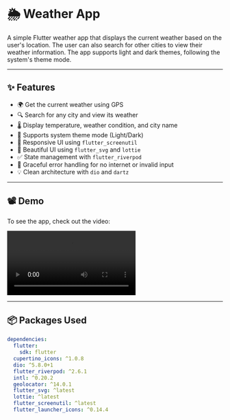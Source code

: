 # 🌦️ Weather App

A simple Flutter weather app that displays the current weather based on the user's location. The user can also search for other cities to view their weather information. The app supports light and dark themes, following the system's theme mode.

---

## ✨ Features

- 🌍 Get the current weather using GPS
- 🔍 Search for any city and view its weather
- 🌡️ Display temperature, weather condition, and city name
- 🌙 Supports system theme mode (Light/Dark)
- 📱 Responsive UI using `flutter_screenutil`
- 🎨 Beautiful UI using `flutter_svg` and `lottie`
- ✅ State management with `flutter_riverpod`
- 🚫 Graceful error handling for no internet or invalid input
- 💡 Clean architecture with `dio` and `dartz`

---

## 📽️ Demo

To see the app, check out the video:

<video src="https://user-images.githubusercontent.com/76569794/284590598-40b64c90-9b1d-4a18-87cb-7eb061f156b1.mp4" controls width="300"></video>

---

## 📦 Packages Used

```yaml
dependencies:
  flutter:
    sdk: flutter
  cupertino_icons: ^1.0.8
  dio: ^5.8.0+1
  flutter_riverpod: ^2.6.1
  intl: ^0.20.2
  geolocator: ^14.0.1
  flutter_svg: ^latest
  lottie: ^latest
  flutter_screenutil: ^latest
  flutter_launcher_icons: ^0.14.4
